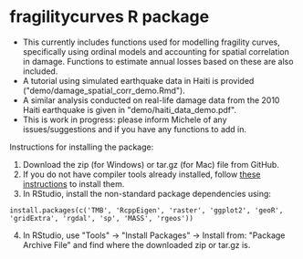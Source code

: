 # fragilitycurves R package
- This currently includes functions used for modelling fragility curves, specifically using ordinal models and accounting for spatial correlation in damage. Functions to estimate annual losses based on these are also included.
- A tutorial using simulated earthquake data in Haiti is provided ("demo/damage_spatial_corr_demo.Rmd").
- A similar analysis conducted on real-life damage data from the 2010 Haiti earthquake is given in "demo/haiti_data_demo.pdf".
- This is work in progress: please inform Michele of any issues/suggestions and if you have any functions to add in.

Instructions for installing the package:
1. Download the zip (for Windows) or tar.gz (for Mac) file from GitHub.
2. If you do not have compiler tools already installed, follow [these instructions](https://github.com/kaskr/adcomp/wiki/Download) to install them. 
3. In RStudio, install the non-standard package dependencies using:

```
install.packages(c('TMB', 'RcppEigen', 'raster', 'ggplot2', 'geoR', 'gridExtra', 'rgdal', 'sp', 'MASS', 'rgeos'))
```

4. In RStudio, use "Tools" -> "Install Packages" ->  Install from: "Package Archive File" and find where the downloaded zip or tar.gz is.
